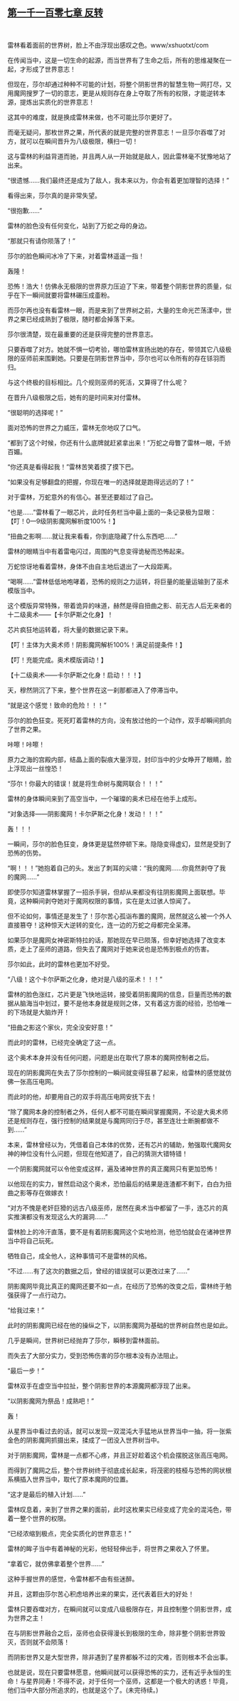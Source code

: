 ## [第一千一百零七章 反转](https://www.xxbiquge.com/11_11222/9056726.html)
﻿

  雷林看着面前的世界树，脸上不由浮现出感叹之色。www/xshuotxt/com

  在传闻当中，这是一切生命的起源，而当世界有了生命之后，所有的思维凝聚在一起，才形成了世界意志！

  但现在，莎尔却通过种种不可能的计划，将整个阴影世界的智慧生物一网打尽，又用魔网搜罗了一切的意志，更是从规则存在身上夺取了所有的权限，才能逆转本源，提炼出实质化的世界意志！

  这其中的难度，就是换成雷林来做，也不可能比莎尔更好了。

  而毫无疑问，那枚世界之果，所代表的就是完整的世界意志！一旦莎尔吞噬了对方，就可以在瞬间晋升为八级极限，横扫一切！

  这与雷林的利益背道而驰，并且两人从一开始就是敌人，因此雷林毫不犹豫地站了出来。

  “很遗憾……我们最终还是成为了敌人，我本来以为，你会有着更加理智的选择！”

  看得出来，莎尔真的是非常失望。

  “很抱歉……”

  雷林的脸色没有任何变化，站到了万蛇之母的身边。

  “那就只有请你陨落了！”

  莎尔的脸色瞬间冰冷了下来，对着雷林遥遥一指！

  轰隆！

  恐怖！浩大！仿佛永无极限的世界原力压迫了下来，带着整个阴影世界的质量，似乎在下一瞬间就要将雷林碾压成齑粉。

  而莎尔再也没有看雷林一眼，而是来到了世界树之前，大量的生命光芒荡漾中，世界之果已经成熟到了极限，随时都会掉落下来。

  莎尔很清楚，现在最重要的还是获得完整的世界意志。

  只要吞噬了对方。她就不惧一切考验，哪怕雷林宣扬出她的存在，带领其它八级极限的巫师前来围剿她。只要是在阴影世界当中，莎尔也可以令所有的存在铩羽而归。

  与这个终极的目标相比。几个规则巫师的死活，又算得了什么呢？

  在晋升八级极限之后，她有的是时间来对付雷林。

  “很聪明的选择呢！”

  面对恐怖的世界之力威压，雷林无奈地叹了口气。

  “都到了这个时候，你还有什么底牌就赶紧拿出来！”万蛇之母瞥了雷林一眼，千娇百媚。

  “你还真是看得起我！”雷林苦笑着摸了摸下巴。

  “如果没有足够翻盘的把握，你现在唯一的选择就是跑得远远的了！”

  对于雷林，万蛇意外的有信心。甚至还要超过了自己。

  “也是……”雷林看了一眼芯片，此时任务栏当中最上面的一条记录极为显眼：【叮！0—9级阴影魔网解析度100%！】

  “扭曲之影啊……就让我来看看，你到底隐藏了什么东西吧……”

  雷林的眼睛当中有着雷电闪过，周围的气息变得诡秘而恐怖起来。

  万蛇惊讶地看着雷林，身体不由自主地后退出了一大段距离。

  “喝啊……”雷林低低地咆哮着，恐怖的规则之力运转，将巨量的能量运输到了巫术模版当中。

  这个模版异常特殊，带着诡异的味道，赫然是得自扭曲之影、前无古人后无来者的十二级奥术——【卡尔萨斯之化身】！

  芯片疯狂地运转着，将大量的数据记录下来。

  【叮！主体为大奥术师！阴影魔网解析100%！满足前提条件！】

  【叮！充能完成。奥术模版调动！】

  【十二级奥术——卡尔萨斯之化身！启动！！！】

  天，穆然阴沉了下来，整个世界在这一刹那都进入了停滞当中。

  “就是这个感觉！致命的危险！！！”

  莎尔的脸色狂变。死死盯着雷林的方向，没有放过他的一个动作，双手却瞬间抓向了世界之果。

  咔嚓！咔嚓！

  原力之海的宫殿内部，结晶上面的裂痕大量浮现，封印当中的少女睁开了眼睛，脸上浮现出一丝惶恐！

  “莎尔！你最大的错误！就是将生命树与魔网联合！！！”

  雷林的身体瞬间来到了高空当中，一个璀璨的奥术已经在他手上成形。

  “对象选择——阴影魔网！卡尔萨斯之化身！发动！！！”

  轰！！！

  一瞬间，莎尔的脸色狂变，身体更是猛然停顿下来。隐隐变得虚幻，显然是受到了恐怖的伤势。

  “啊！！！”她抱着自己的头。发出了刺耳的尖啸：“我的魔网……你竟然剥夺了我的魔网……”

  即使莎尔知道雷林掌握了一招杀手锏，但却从来都没有往阴影魔网上面联想。毕竟，这种瞬间剥夺她对于魔网权限的事情，实在是太过骇人惊闻了。

  但不论如何，事情还是发生了！莎尔苦心孤诣布置的魔网，居然就这么被一个外人直接篡夺！这种惊天大逆转的变化，连一边的万蛇之母都完全呆滞。

  如果莎尔是魔网女神密斯特拉的话，那她现在早已陨落，但幸好她选择了改变本质，走上了巫师的道路，但失去了魔网对于她来说也是恐怖到极点的伤害。

  莎尔如此，此时的雷林也更加不好受。

  “八级！这个卡尔萨斯之化身，绝对是八级的巫术！！！”

  雷林的脸色涨红，芯片更是飞快地运转，接受着阴影魔网的信息，巨量而恐怖的数据从脑海当中划过，要不是他本身就是规则之体，又有着这方面的经验，恐怕唯一的下场就是大脑炸开！

  “扭曲之影这个家伙，完全没安好意！”

  而此时的雷林，已经完全确定了这一点。

  这个奥术本身并没有任何问题，问题是出在取代了原本的魔网控制者之后。

  现在的阴影魔网在失去了莎尔控制的一瞬间就变得狂暴了起来，给雷林的感觉就仿佛一张高压电网。

  而此时的他，却要用自己的双手将高压电网安抚下去！

  “除了魔网本身的控制者之外，任何人都不可能在瞬间掌握魔网，不论是大奥术师还是规则存在，强行控制的结果就是与魔网同归于尽，甚至连壮士断腕都做不到……”

  本来，雷林曾经以为，凭借着自己本体的优势，还有芯片的辅助，勉强取代魔网女神的神位没有什么问题，但现在他知道了，自己的猜测大错特错！

  一个阴影魔网就可以令他变成这样，遍及诸神世界的真正魔网只有更加恐怖！

  以他现在的实力，冒然启动这个奥术，恐怕最后的结果是连渣都不剩下，白白为扭曲之影等存在做嫁衣！

  “对方不愧是老奸巨猾的远古八级巫师，居然在奥术当中都留了一手，连芯片的真实推演都没有发现这么大的漏洞……”

  雷林脸上的冷汗直落，要不是有着阴影魔网这个实地检测，他恐怕就会在诸神世界当中将自己玩死。

  牺牲自己，成全他人，这种事情可不是雷林的风格。

  “不过……有了这次的数据之后，曾经的错误就可以更改过来了……”

  阴影魔网毕竟比真正的魔网还要不如一点，在经历了恐怖的改变之后，雷林终于勉强获得了一点行动力。

  “给我过来！”

  此时的阴影魔网已经在他的操纵之下，以阴影魔网为基础的世界树自然也是如此。

  几乎是瞬间，世界树已经抛弃了莎尔，瞬移到雷林面前。

  而失去了大部分实力，受到恐怖伤害的莎尔根本没有办法阻止。

  “最后一步！”

  雷林双手在虚空当中拉扯，整个阴影世界的本源魔网都浮现了出来。

  “以阴影魔网为祭品！成熟吧！”

  轰！

  从星界当中看过去的话，就可以发现一双混沌大手猛地从世界当中一抽，将一张紫金色的阴影魔网抓摄出来，揉成了一团没入世界树当中。

  对于阴影魔网，雷林是一点都不心疼，并且正好趁着这个机会摆脱这张高压电网。

  而得到了魔网之后，整个世界树终于彻底成长起来，将茂密的枝桠与恐怖的网状根系横插入世界当中，取代了原本魔网的位置。

  “这才是最后的植入计划……”

  雷林叹息着，来到了世界之果的面前，此时这枚果实已经变成了完全的混沌色，带着一整个世界的权限。

  “已经浓缩到极点，完全实质化的世界意志！”

  雷林的眸子当中有着神秘的光彩，他轻轻伸出手，将世界之果收入了怀里。

  “拿着它，就仿佛拿着整个世界……”

  这种手握世界的感觉，令雷林都不由有些迷醉。

  并且，这颗由莎尔苦心积虑培养出来的果实，还代表着巨大的好处！

  雷林只要吞噬对方，在瞬间就可以变成八级极限存在，并且控制整个阴影世界，成为世界之主！

  在与阴影世界融合之后，巫师也会获得漫长到极限的生命，除非整个阴影世界毁灭，否则就不会陨落！

  而阴影世界又是大型世界，除非遇到了星界都躲不过的灾难，否则根本不会出事。

  也就是说，现在只要雷林愿意，他瞬间就可以获得恐怖的实力，还有近乎永恒的生命！与星界同寿！不得不说，对于任何一个巫师，这都是一个极大的诱惑！毕竟，他们当中大部分所追求的，也就是这个了。(未完待续。)
